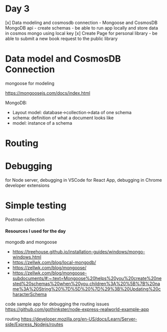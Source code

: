 # Day 3

[x] Data modeling and cosmosdb connection
    - Mongoose and CosmosDB MongoDB api
    - create schemas
    - be able to run app locally and store data in cosmos mongo using local key
[x] Create Page for personal library
    - be able to submit a new book request to the public library

# Data model and CosmosDB Connection

mongoose for modeling

https://mongoosejs.com/docs/index.html

MongoDB:
- Layout model: database->collection->data of one schema
- schema: definition of what a document looks like 
- model: instance of a schema

# Routing 

# Debugging

for Node server, debugging in VSCode 
for React App, debugging in Chrome developer extensions

# Simple testing

Postman collection

#### Resources I used for the day

mongodb and mongoose
- https://treehouse.github.io/installation-guides/windows/mongo-windows.html
- https://zellwk.com/blog/local-mongodb/
- https://zellwk.com/blog/mongoose/
- https://zellwk.com/blog/mongoose-subdocuments/#:~:text=Mongoose%20helps%20you%20create%20nested%20schemas%20when%20you,children%3A%20%5B%7B%20name%3A%20String%20%7D%5D%20%7D%29%3B%20Updating%20characterSchema

code sample app for debugging the routing issues
https://github.com/gothinkster/node-express-realworld-example-app

routing
https://developer.mozilla.org/en-US/docs/Learn/Server-side/Express_Nodejs/routes